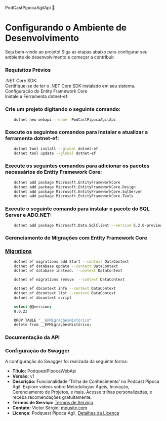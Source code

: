 PodCastPipocaAgilApi  🚀


# Configurando o Ambiente de Desenvolvimento
Seja bem-vindo ao projeto! Siga as etapas abaixo para configurar seu ambiente de desenvolvimento e começar a contribuir.

### Requisitos Prévios
.NET Core SDK:<br>
Certifique-se de ter o .NET Core SDK instalado em seu sistema.<br>
Configuração do Entity Framework Core<br>
Instale a Ferramenta dotnet-ef:


### Crie um projeto digitando o seguinte comando:
```sh
    dotnet new webapi --name  PodCastPipocaAgilApi
```

### Execute os seguintes comandos para instalar e atualizar a ferramenta dotnet-ef:
```sh
    dotnet tool install --global dotnet-ef
    dotnet tool update --global dotnet-ef
```

### Execute os seguintes comandos para adicionar os pacotes necessários do Entity Framework Core:
```sh
    dotnet add package Microsoft.EntityFrameworkCore
    dotnet add package Microsoft.EntityFrameworkCore.Design
    dotnet add package Microsoft.EntityFrameworkCore.SqlServer
    dotnet add package Microsoft.EntityFrameworkCore.Tools
```

### Execute o seguinte comando para instalar o pacote do SQL Server e ADO.NET:
```sh
    dotnet add package Microsoft.Data.SqlClient --version 5.2.0-preview3.23201.1
```


### Gerenciamento de Migrações com Entity Framework Core

### [Migrations](https://learn.microsoft.com/pt-br/ef/core/cli/dotnet#dotnet-ef-migrations-list)


```sh
    dotnet ef migrations add Start --context DataContext
    dotnet ef database update --context DataContext
    dotnet ef database instead. --context DataContext

    dotnet ef migrations remove  --context DataContext

    dotnet ef dbcontext info --context DataContext
    dotnet ef dbcontext list --context DataContext
    dotnet ef dbcontext script

    select @@version;
    8.0.23

    DROP TABLE "__EFMigraçõesHistórico"
    delete from __EFMigraçõesHistórico;
```

### Documentação da API

### Configuração do Swagger

A configuração do Swagger foi realizada da seguinte forma:

- **Título:** PodquestPipocaWebApi
- **Versão:** v1
- **Descrição:** Funcionalidade 'Trilha de Conhecimento' no Podcast Pipoca Ágil. Explore vídeos sobre Metodologias Ágeis, Inovação, Gerenciamento de Projetos, e mais. Acesse trilhas personalizadas, e receba recomendações gratuitamente.
- **Termos de Serviço:** [Termos de Serviço](https://meusite.com)
- **Contato:** Victor Sérgio, [meusite.com](https://meusite.com)
- **Licença:** Podquest Pipoca Agil, [Detalhes da Licença](https://meusite.com)